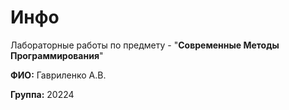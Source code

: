 # Инфо

Лабораторные работы по предмету - "**Cовременные Методы Программирования**"

**ФИО:** Гавриленко А.В.

**Группа:** 20224
